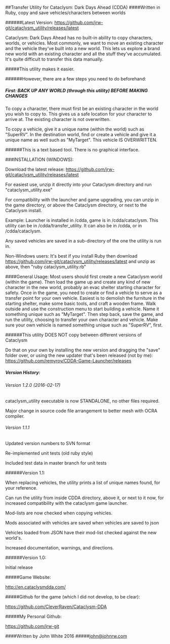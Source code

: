 ##Transfer Utility for Cataclysm: Dark Days Ahead (CDDA)
####Written in Ruby, copy and save vehicles/characters between worlds

######Latest Version: https://github.com/jrw-git/cataclysm_utility/releases/latest

Cataclysm: Dark Days Ahead has no built-in ability to copy characters, worlds, or vehicles.
Most commonly, we want to move an existing character and the vehicle they've built into a new world.
This lets us explore a brand new world with an existing character and all the stuff they've accumulated.
It's quite difficult to transfer this data manually.

#####This utility makes it easier.

######However, there are a few steps you need to do beforehand:

##### First: BACK UP ANY WORLD (through this utility) BEFORE MAKING CHANGES

To copy a character, there must first be an existing character in the world you wish to copy to.
This gives us a safe location for your character to arrive at. The existing character is not overwritten.

To copy a vehicle, give it a unique name (within the world) such as "SuperRV". In the destination
world, find or create a vehicle and give it a unique name as well such as "MyTarget".
This vehicle IS OVERWRITTEN.

######This is a text based tool. There is no graphical interface.

###INSTALLATION (WINDOWS):

Download the latest release:
https://github.com/jrw-git/cataclysm_utility/releases/latest

For easiest use, unzip it directly into your Cataclysm directory
and run "cataclysm_utility.exe"

For compatibility with the launcher and game upgrading,
you can unzip in the game directory,
or above the Cataclysm directory,
or next to the Cataclysm install.

Example: Launcher is installed in /cdda, game is in /cdda/cataclysm.
This utility can be in /cdda/transfer_utility.
It can also be in /cdda, or in /cdda/cataclysm.

Any saved vehicles are saved in a sub-directory of the one the utility is run in.

Non-Windows users: It's best if you install Ruby
then download https://github.com/jrw-git/cataclysm_utility/releases/latest
and unzip as above, then "ruby cataclysm_utility.rb"

####General Usage:
Most users should first create a new Cataclysm world (within the game). Then load the game up and create
any kind of new character in the new world, probably an evac shelter starting character for safety.
Once in the game, you need to create or find a vehicle to serve as a transfer point for your own vehicle.
Easiest is to demolish the furniture in the starting shelter, make some basic tools, and craft a wooden frame.
Walk outside and use the construction menu to start building a vehicle. Name it something unique
such as "MyTarget". Then step back, save the game, and run the utility, choosing to transfer your own
character and vehicle. Make sure your own vehicle is named something unique such as "SuperRV", first.

######This utility DOES NOT copy between different versions of Cataclysm

Do that on your own by installing the new version and dragging the "save" folder over,
or using the new updater that's been released (not by me):
 https://github.com/remyroy/CDDA-Game-Launcher/releases


##### Version History:

###### Version 1.2.0 (2016-02-17)

cataclysm_utility executable is now STANDALONE, no other files required.

Major change in source code file arrangement to better mesh with OCRA compiler.

###### Version 1.1.1

Updated version numbers to SVN format

Re-implemented unit tests (old ruby style)

Included test data in master branch for unit tests

######Version 1.1:

When replacing vehicles, the utility prints a list of unique names found, for
your reference.

Can run the utility from inside CDDA directory, above it, or next to it now,
for increased compatibility with the cataclysm game launcher.

Mod-lists are now checked when copying vehicles.

Mods associated with vehicles are saved when vehicles are saved to json

Vehicles loaded from JSON have their mod-list checked against the new world's.

Increased documentation, warnings, and directions.

######Version 1.0:

Initial release


#####Game Website:

http://en.cataclysmdda.com/


#####Github for the game (which I did not develop, to be clear):

https://github.com/CleverRaven/Cataclysm-DDA


#####My Personal Github:

https://github.com/jrw-git


####Written by John White 2016
#####john@johnrw.com
